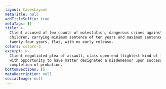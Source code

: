 ```yaml
---
layout: CasesLayout
metaTitle: null
addTitleSuffix: true
metaTags: []
title: >-
  Client accused of two counts of molestation, dangerous crimes against
  children, carrying minimum sentence of ten years and maximum sentence of
  twenty-four years, flat, with no early release.
colors: colors-d
excerpt: >-
  Client negotiated plea of assault, class open-end (lightest kind of felony)
  with opportunity to have matter designated a misdemeanor upon successful
  completion of probation.
bottomSections: []
metaDescription: null
socialImage: null
---
```

